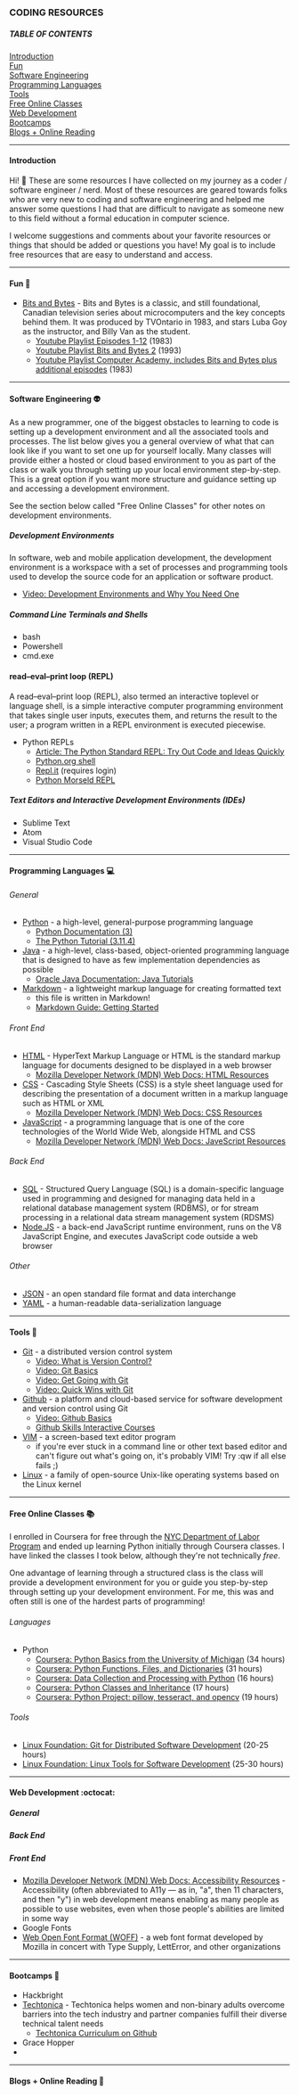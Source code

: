 ### CODING RESOURCES

##### TABLE OF CONTENTS

[Introduction](https://github.com/mauratee/coding_resources/blob/main/coding_resources.md#introduction)  
[Fun](https://github.com/mauratee/coding_resources/blob/main/coding_resources.md#fun-balloon)  
[Software Engineering](https://github.com/mauratee/coding_resources/blob/main/coding_resources.md#software-engineering-alien)  
[Programming Languages](https://github.com/mauratee/coding_resources/blob/main/coding_resources.md#programming-languages-computer)  
[Tools](https://github.com/mauratee/coding_resources/blob/main/coding_resources.md#tools-hammer)  
[Free Online Classes](https://github.com/mauratee/coding_resources/blob/main/coding_resources.md#free-online-classes-books)  
[Web Development]()  
[Bootcamps]()  
[Blogs + Online Reading]()  

---

#### Introduction

Hi! :wave: These are some resources I have collected on my journey as a coder / software engineer / nerd. Most of these resources are geared towards folks who are very new to coding and software engineering and helped me answer some questions I had that are difficult to navigate as someone new to this field without a formal education in computer science.

I welcome suggestions and comments about your favorite resources or things that should be added or questions you have! My goal is to include free resources that are easy to understand and access.

---

#### Fun :balloon:

- [Bits and Bytes](https://en.wikipedia.org/wiki/Bits_and_Bytes) - Bits and Bytes is a classic, and still foundational, Canadian television series about microcomputers and the key concepts behind them.  It was produced by TVOntario in 1983, and stars Luba Goy as the instructor, and Billy Van as the student.
	- [Youtube Playlist Episodes 1-12](https://www.youtube.com/playlist?list=PL77441A2ED0D0B6A8) (1983)
	- [Youtube Playlist Bits and Bytes 2](https://www.youtube.com/playlist?list=PLHBSleF-26L9DYYnUZdD3D-Ja98VxBlpB) (1993)
	- [Youtube Playlist Computer Academy, includes Bits and Bytes plus additional episodes](https://www.youtube.com/playlist?list=PLHBSleF-26L80dFdwyeYRguQty9M2hz3L) (1983)

***

#### Software Engineering :alien:

As a new programmer, one of the biggest obstacles to learning to code is setting up a development environment and all the associated tools and processes. The list below gives you a general overview of what that can look like if you want to set one up for yourself locally. Many classes will provide either a hosted or cloud based environment to you as part of the class or walk you through setting up your local environment step-by-step.  This is a great option if you want more structure and guidance setting up and accessing a development environment.

See the section below called "Free Online Classes" for other notes on development environments.

##### Development Environments

In software, web and mobile application development, the development environment is a workspace with a set of processes and programming tools used to develop the source code for an application or software product.

- [Video: Development Environments and Why You Need One](https://www.youtube.com/watch?v=TFZrSNd7jYo)

##### Command Line Terminals and Shells

- bash
- Powershell
- cmd.exe

#### read–eval–print loop (REPL)

A read–eval–print loop (REPL), also termed an interactive toplevel or language shell, is a simple interactive computer programming environment that takes single user inputs, executes them, and returns the result to the user; a program written in a REPL environment is executed piecewise.

- Python REPLs
	- [Article: The Python Standard REPL: Try Out Code and Ideas Quickly](https://realpython.com/python-repl/#getting-to-know-the-python-standard-repl)
	- [Python.org shell](https://www.python.org/shell/)
	- [Repl.it](https://replit.com/login) (requires login)
	- [Python Morseld REPL](https://www.pythonmorsels.com/repl/)

##### Text Editors and Interactive Development Environments (IDEs)

- Sublime Text
- Atom
- Visual Studio Code

***

#### Programming Languages :computer:

###### General

- [Python](https://en.wikipedia.org/wiki/Python_(programming_language)) - a high-level, general-purpose programming language
	- [Python Documentation (3)](https://docs.python.org/3/)
	- [The Python Tutorial (3.11.4)](https://docs.python.org/3.11/tutorial/index.html)
- [Java](https://en.wikipedia.org/wiki/Java_%28programming_language%29) - a high-level, class-based, object-oriented programming language that is designed to have as few implementation dependencies as possible
	- [Oracle Java Documentation: Java Tutorials](https://docs.oracle.com/javase/tutorial/java/index.html)
- [Markdown](https://en.wikipedia.org/wiki/Markdown) - a lightweight markup language for creating formatted text
	- this file is written in Markdown!
	- [Markdown Guide: Getting Started](https://www.markdownguide.org/getting-started/)

###### Front End

- [HTML](https://en.wikipedia.org/wiki/HTML) - HyperText Markup Language or HTML is the standard markup language for documents designed to be displayed in a web browser
	- [Mozilla Developer Network (MDN) Web Docs: HTML Resources](https://developer.mozilla.org/en-US/docs/Web/HTML)
- [CSS](https://en.wikipedia.org/wiki/CSS) - Cascading Style Sheets (CSS) is a style sheet language used for describing the presentation of a document written in a markup language such as HTML or XML
	- [Mozilla Developer Network (MDN) Web Docs: CSS Resources](https://developer.mozilla.org/en-US/docs/Web/CSS)
- [JavaScript](https://en.wikipedia.org/wiki/JavaScript) - a programming language that is one of the core technologies of the World Wide Web, alongside HTML and CSS
	- [Mozilla Developer Network (MDN) Web Docs: JaveScript Resources](https://developer.mozilla.org/en-US/docs/Web/JavaScript)

###### Back End

- [SQL](https://en.wikipedia.org/wiki/SQL) - Structured Query Language (SQL) is a domain-specific language used in programming and designed for managing data held in a relational database management system (RDBMS), or for stream processing in a relational data stream management system (RDSMS)
- [Node.JS](https://en.wikipedia.org/wiki/Node.js) -  a back-end JavaScript runtime environment, runs on the V8 JavaScript Engine, and executes JavaScript code outside a web browser

###### Other

- [JSON](https://en.wikipedia.org/wiki/JSON) - an open standard file format and data interchange
- [YAML](https://en.wikipedia.org/wiki/YAML) - a human-readable data-serialization language

***

#### Tools :hammer:

- [Git](https://en.wikipedia.org/wiki/Git) - a distributed version control system
	- [Video: What is Version Control?](http://vimeo.com/41027679)
	- [Video: Git Basics](http://vimeo.com/41027679)
	- [Video: Get Going with Git](https://vimeo.com/41493906)
	- [Video: Quick Wins with Git](https://vimeo.com/41516942)
- [Github](https://en.wikipedia.org/wiki/GitHub) - a platform and cloud-based service for software development and version control using Git
	- [Video: Github Basics](http://vimeo.com/88271921)
	- [Github Skills Interactive Courses](https://skills.github.com/)
- [VIM](https://en.wikipedia.org/wiki/Vim_(text_editor)) - a screen-based text editor program
	- if you're ever stuck in a command line or other text based editor and can't figure out what's going on, it's probably VIM! Try :qw if all else fails ;)
- [Linux](https://en.wikipedia.org/wiki/Linux) - a family of open-source Unix-like operating systems based on the Linux kernel

***

#### Free Online Classes :books:

I enrolled in Coursera for free through the [NYC Department of Labor Program](https://dol.ny.gov/online-learning-coursera) and ended up learning Python initially through Coursera classes. I have linked the classes I took below, although they're not technically *free*.

One advantage of learning through a structured class is the class will provide a development environment for you or guide you step-by-step through setting up your development environment. For me, this was and often still is one of the hardest parts of programming!

###### Languages

- Python
	- [Coursera: Python Basics from the University of Michigan](https://www.coursera.org/learn/python-basics) (34 hours)
	- [Coursera: Python Functions, Files, and Dictionaries](https://www.coursera.org/learn/python-functions-files-dictionaries?specialization=python-3-programming) (31 hours)
	- [Coursera: Data Collection and Processing with Python](https://www.coursera.org/learn/data-collection-processing-python?specialization=python-3-programming) (16 hours)
	- [Coursera: Python Classes and Inheritance](https://www.coursera.org/learn/python-classes-inheritance?specialization=python-3-programming) (17 hours)
	- [Coursera: Python Project: pillow, tesseract, and opencv](https://www.coursera.org/learn/python-project?specialization=python-3-programming) (19 hours)

###### Tools

- [Linux Foundation: Git for Distributed Software Development](https://training.linuxfoundation.org/training/git-for-distributed-software-development-lfd109x/) (20-25 hours)
- [Linux Foundation: Linux Tools for Software Development](https://training.linuxfoundation.org/training/linux-tools-for-software-development-lfd108x/) (25-30 hours)


***

#### Web Development :octocat:

##### General

##### Back End

##### Front End

- [Mozilla Developer Network (MDN) Web Docs: Accessibility Resources](https://developer.mozilla.org/en-US/docs/Web/Accessibility) - Accessibility (often abbreviated to A11y — as in, "a", then 11 characters, and then "y") in web development means enabling as many people as possible to use websites, even when those people's abilities are limited in some way
- Google Fonts
- [Web Open Font Format (WOFF)](https://developer.mozilla.org/en-US/docs/Web/Guide/WOFF) - a web font format developed by Mozilla in concert with Type Supply, LettError, and other organizations

***

#### Bootcamps :boot:

- Hackbright
- [Techtonica](https://techtonica.org/) - Techtonica helps women and non-binary adults overcome barriers into the tech industry and partner companies fulfill their diverse technical talent needs
	- [Techtonica Curriculum on Github](https://github.com/Techtonica/curriculum)
- Grace Hopper
- 

***

#### Blogs + Online Reading :eyes: